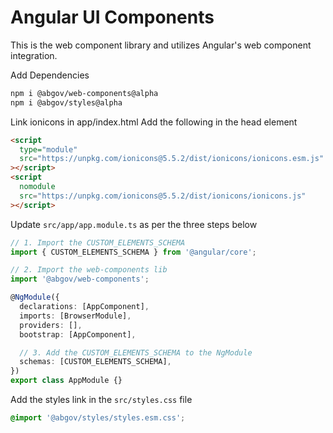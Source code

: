# Angular UI Components

This is the web component library and utilizes Angular's web component integration.

Add Dependencies

```bash
npm i @abgov/web-components@alpha
npm i @abgov/styles@alpha
```

Link ionicons in app/index.html
Add the following in the head element

```html
<script
  type="module"
  src="https://unpkg.com/ionicons@5.5.2/dist/ionicons/ionicons.esm.js"
></script>
<script
  nomodule
  src="https://unpkg.com/ionicons@5.5.2/dist/ionicons/ionicons.js"
></script>
```

Update `src/app/app.module.ts` as per the three steps below

```typescript
// 1. Import the CUSTOM_ELEMENTS_SCHEMA
import { CUSTOM_ELEMENTS_SCHEMA } from '@angular/core';

// 2. Import the web-components lib
import '@abgov/web-components';

@NgModule({
  declarations: [AppComponent],
  imports: [BrowserModule],
  providers: [],
  bootstrap: [AppComponent],

  // 3. Add the CUSTOM_ELEMENTS_SCHEMA to the NgModule
  schemas: [CUSTOM_ELEMENTS_SCHEMA],
})
export class AppModule {}
```

Add the styles link in the `src/styles.css` file

```css
@import '@abgov/styles/styles.esm.css';
```
